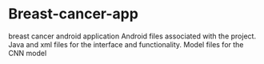 # Breast-cancer-app
breast cancer android application
Android files associated with the project.
Java and xml files for the interface and functionality.
Model files for the CNN model
